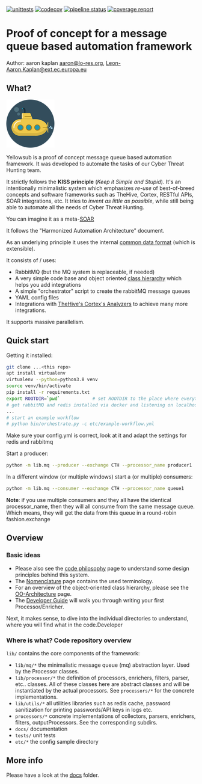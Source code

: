 [![unittests](https://github.com/aaronkaplan/yellowsub/actions/workflows/unittests.yml/badge.svg)](https://github.com/aaronkaplan/yellowsub/actions/workflows/unittests.yml)
[![codecov](https://codecov.io/gh/aaronkaplan/yellowsub/branch/main/graph/badge.svg?token=FCBLQ8FNP0)](https://codecov.io/gh/aaronkaplan/yellowsub)
[![pipeline status](https://git.s.cec.eu.int/automation/yellowsub/badges/main/pipeline.svg)](https://git.s.cec.eu.int/automation/yellowsub/-/commits/main)
[![coverage report](https://git.s.cec.eu.int/automation/yellowsub/badges/main/coverage.svg)](https://git.s.cec.eu.int/automation/yellowsub/-/commits/main)

# Proof of concept for a message queue based automation framework

Author: aaron kaplan <aaron@lo-res.org>, <Leon-Aaron.Kaplan@ext.ec.europa.eu>

## What?

![yellowsub icon](docs/Submarine-icon.png)

Yellowsub is a proof of concept message queue based automation framework.
It was developed to automate the tasks of our Cyber Threat Hunting team.

It strictly follows the **KISS principle** (_Keep it Simple and Stupid_). It's an intentionally
minimalistic system which emphasizes *re-use* of best-of-breed concepts and software frameworks such as
TheHive, Cortex, RESTful APIs, SOAR integrations, etc. It tries to *invent as little as possible*, while still being
able to automate all the needs of Cyber Threat Hunting.

You can imagine it as a meta-[SOAR](https://en.wikipedia.org/wiki/Computer_security_incident_management#Initial_incident_management_process)

It follows the "Harmonized Automation Architecture" document.

As an underlying principle it uses the internal [common data format](docs/Datamodel.md) (which is extensible).

It consists of / uses:

- RabbitMQ (but the MQ system is replaceable, if needed)
- A very simple code base and object oriented [class hierarchy](docs/OO-Architecture.md) which helps you add integrations
- A simple "orchestrator" script to create the rabbitMQ message queues
- YAML config files
- Integrations with [TheHive's Cortex's Analyzers](https://github.com/TheHive-Project/Cortex-Analyzers) to achieve many more
integrations.

It supports massive parallelism.

## Quick start

Getting it installed:
```bash
git clone ...<this repo>
apt install virtualenv
virtualenv --python=python3.8 venv
source venv/bin/activate
pip install -r requirements.txt
export ROOTDIR=`pwd`            # set ROOTDIR to the place where everything is installed
# get rabbitMQ and redis installed via docker and listening on localhost. See docs/Getting-Started.md
...
# start an example workflow
# python bin/orchestrate.py -c etc/example-workflow.yml
```

Make sure your config.yml is correct, look at it and adapt the settings for redis and rabbitmq

Start a producer:
```bash
python -m lib.mq --producer --exchange CTH --processor_name producer1
```

In a different window (or multiple windows) start a (or multiple) consumers:
```bash
python -m lib.mq --consumer --exchange CTH --processor_name queue1
```

**Note**: if you use multiple consumers and they all have the identical processor_name, then they will all consume from the same message
queue. Which means, they will get the data from this queue in a round-robin fashion.exchange


## Overview

### Basic ideas

* Please also see the [code philosophy](docs/ZEN.md) page to understand some design principles behind this system.
* The [Nomenclature](docs/Nomenclature.md) page contains the used terminology.
* For an overview of the object-oriented class hierarchy, please see the [OO-Architecture](docs/OO-Architecture) page.
* The [Developer Guide](docs/Developer-Guide.md) will walk you through writing your first Processor/Enricher.

Next, it makes sense, to dive into the individual directories to understand, where you will find what in the code.Developer

### Where is what?  Code repository overview

``lib/`` contains the core components of the framework:
  * ``lib/mq/*`` the minimalistic message queue (mq) abstraction layer. Used by the Processor classes.
  * ``lib/processor/*`` the definition of processors, enrichers, filters, parser, etc.. classes. All of these classes
  here are abstract classes and will be instantiated by the actual processors. See ``processors/*`` for the concrete
  implementations.
  * ``lib/utils/*`` all utilities libraries such as redis cache, password sanitization for printing passwords/API keys in logs etc.
  * ``processors/*`` concrete implementations of collectors, parsers, enrichers, filters, outputProcessors. See the
  corresponding subdirs.
  * ``docs/`` documentation
  * ``tests/`` unit tests
  * ``etc/*`` the config sample directory


## More info

Please have a look at the [docs](docs/) folder.
